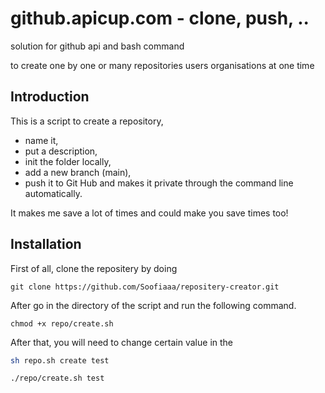# github.apicup.com - clone, push, ..


solution for github api and bash command

to create one by one
or many repositories
users
organisations at one time


## Introduction
This is a script to create a repository,
+ name it, 
+ put a description, 
+ init the folder locally, 
+ add a new branch (main), 
+ push it to Git Hub and makes it private through the command line automatically. 

It makes me save a lot of times and could make you save times too! 


## Installation
First of all, clone the repositery by doing 

`git clone https://github.com/Soofiaaa/repositery-creator.git` 

After go in the directory of the script and run the following command.

`chmod +x repo/create.sh`

After that, you will need to change certain value in the 
    
```bash
sh repo.sh create test
```

`./repo/create.sh test`